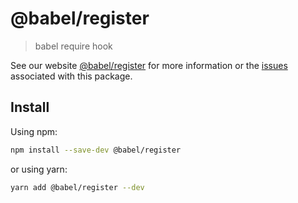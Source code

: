 # @babel/register

> babel require hook

See our website [@babel/register](https://babeljs.io/docs/babel-register) for more information or the [issues](https://github.com/babel/babel/issues?utf8=%E2%9C%93&q=is%3Aissue+label%3A%22pkg%3A%20register%22+is%3Aopen) associated with this package.

## Install

Using npm:

```sh
npm install --save-dev @babel/register
```

or using yarn:

```sh
yarn add @babel/register --dev
```
